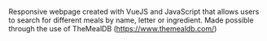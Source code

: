 Responsive webpage created with VueJS and JavaScript that allows users to search for different meals by name, letter or ingredient.
Made possible through the use of TheMealDB (https://www.themealdb.com/)
